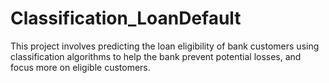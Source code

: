 # Classification_LoanDefault
This project involves predicting the loan eligibility of bank customers using classification algorithms to help the bank prevent potential losses, and focus more on eligible customers.
